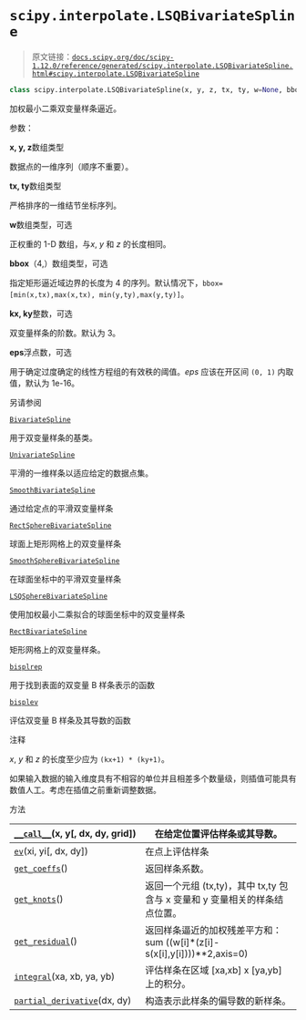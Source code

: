 # `scipy.interpolate.LSQBivariateSpline`

> 原文链接：[`docs.scipy.org/doc/scipy-1.12.0/reference/generated/scipy.interpolate.LSQBivariateSpline.html#scipy.interpolate.LSQBivariateSpline`](https://docs.scipy.org/doc/scipy-1.12.0/reference/generated/scipy.interpolate.LSQBivariateSpline.html#scipy.interpolate.LSQBivariateSpline)

```py
class scipy.interpolate.LSQBivariateSpline(x, y, z, tx, ty, w=None, bbox=[None, None, None, None], kx=3, ky=3, eps=None)
```

加权最小二乘双变量样条逼近。

参数：

**x, y, z**数组类型

数据点的一维序列（顺序不重要）。

**tx, ty**数组类型

严格排序的一维结节坐标序列。

**w**数组类型，可选

正权重的 1-D 数组，与*x*, *y* 和 *z* 的长度相同。

**bbox**（4,）数组类型，可选

指定矩形逼近域边界的长度为 4 的序列。默认情况下，`bbox=[min(x,tx),max(x,tx), min(y,ty),max(y,ty)]`。

**kx, ky**整数，可选

双变量样条的阶数。默认为 3。

**eps**浮点数，可选

用于确定过度确定的线性方程组的有效秩的阈值。*eps* 应该在开区间 `(0, 1)` 内取值，默认为 1e-16。

另请参阅

[`BivariateSpline`](https://docs.scipy.org/doc/scipy-1.12.0/reference/generated/scipy.interpolate.BivariateSpline.html#scipy.interpolate.BivariateSpline "scipy.interpolate.BivariateSpline")

用于双变量样条的基类。

[`UnivariateSpline`](https://docs.scipy.org/doc/scipy-1.12.0/reference/generated/scipy.interpolate.UnivariateSpline.html#scipy.interpolate.UnivariateSpline "scipy.interpolate.UnivariateSpline")

平滑的一维样条以适应给定的数据点集。

[`SmoothBivariateSpline`](https://docs.scipy.org/doc/scipy-1.12.0/reference/generated/scipy.interpolate.SmoothBivariateSpline.html#scipy.interpolate.SmoothBivariateSpline "scipy.interpolate.SmoothBivariateSpline")

通过给定点的平滑双变量样条

[`RectSphereBivariateSpline`](https://docs.scipy.org/doc/scipy-1.12.0/reference/generated/scipy.interpolate.RectSphereBivariateSpline.html#scipy.interpolate.RectSphereBivariateSpline "scipy.interpolate.RectSphereBivariateSpline")

球面上矩形网格上的双变量样条

[`SmoothSphereBivariateSpline`](https://docs.scipy.org/doc/scipy-1.12.0/reference/generated/scipy.interpolate.SmoothSphereBivariateSpline.html#scipy.interpolate.SmoothSphereBivariateSpline "scipy.interpolate.SmoothSphereBivariateSpline")

在球面坐标中的平滑双变量样条

[`LSQSphereBivariateSpline`](https://docs.scipy.org/doc/scipy-1.12.0/reference/generated/scipy.interpolate.LSQSphereBivariateSpline.html#scipy.interpolate.LSQSphereBivariateSpline "scipy.interpolate.LSQSphereBivariateSpline")

使用加权最小二乘拟合的球面坐标中的双变量样条

[`RectBivariateSpline`](https://docs.scipy.org/doc/scipy-1.12.0/reference/generated/scipy.interpolate.RectBivariateSpline.html#scipy.interpolate.RectBivariateSpline "scipy.interpolate.RectBivariateSpline")

矩形网格上的双变量样条。

[`bisplrep`](https://docs.scipy.org/doc/scipy-1.12.0/reference/generated/scipy.interpolate.bisplrep.html#scipy.interpolate.bisplrep "scipy.interpolate.bisplrep")

用于找到表面的双变量 B 样条表示的函数

[`bisplev`](https://docs.scipy.org/doc/scipy-1.12.0/reference/generated/scipy.interpolate.bisplev.html#scipy.interpolate.bisplev "scipy.interpolate.bisplev")

评估双变量 B 样条及其导数的函数

注释

*x*, *y* 和 *z* 的长度至少应为 `(kx+1) * (ky+1)`。

如果输入数据的输入维度具有不相容的单位并且相差多个数量级，则插值可能具有数值人工。考虑在插值之前重新调整数据。

方法

| [`__call__`](https://wiki.example.org/scipy.interpolate.LSQBivariateSpline.__call__ "scipy.interpolate.LSQBivariateSpline.__call__")(x, y[, dx, dy, grid]) | 在给定位置评估样条或其导数。 |
| --- | --- |
| [`ev`](https://wiki.example.org/scipy.interpolate.LSQBivariateSpline.ev "scipy.interpolate.LSQBivariateSpline.ev")(xi, yi[, dx, dy]) | 在点上评估样条 |
| [`get_coeffs`](https://wiki.example.org/scipy.interpolate.LSQBivariateSpline.get_coeffs "scipy.interpolate.LSQBivariateSpline.get_coeffs")() | 返回样条系数。 |
| [`get_knots`](https://wiki.example.org/scipy.interpolate.LSQBivariateSpline.get_knots "scipy.interpolate.LSQBivariateSpline.get_knots")() | 返回一个元组 (tx,ty)，其中 tx,ty 包含与 x 变量和 y 变量相关的样条结点位置。 |
| [`get_residual`](https://wiki.example.org/scipy.interpolate.LSQBivariateSpline.get_residual "scipy.interpolate.LSQBivariateSpline.get_residual")() | 返回样条逼近的加权残差平方和：sum ((w[i]*(z[i]-s(x[i],y[i])))**2,axis=0) |
| [`integral`](https://wiki.example.org/scipy.interpolate.LSQBivariateSpline.integral "scipy.interpolate.LSQBivariateSpline.integral")(xa, xb, ya, yb) | 评估样条在区域 [xa,xb] x [ya,yb] 上的积分。 |
| [`partial_derivative`](https://wiki.example.org/scipy.interpolate.LSQBivariateSpline.partial_derivative "scipy.interpolate.LSQBivariateSpline.partial_derivative")(dx, dy) | 构造表示此样条的偏导数的新样条。 |
